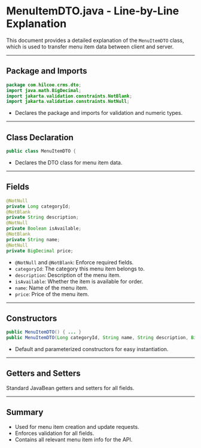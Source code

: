 # MenuItemDTO.java - Line-by-Line Explanation

This document provides a detailed explanation of the `MenuItemDTO` class, which is used to transfer menu item data between client and server.

---

## Package and Imports

```java
package com.hilcoe.crms.dto;
import java.math.BigDecimal;
import jakarta.validation.constraints.NotBlank;
import jakarta.validation.constraints.NotNull;
```
- Declares the package and imports for validation and numeric types.

---

## Class Declaration

```java
public class MenuItemDTO {
```
- Declares the DTO class for menu item data.

---

## Fields

```java
@NotNull
private Long categoryId;
@NotBlank
private String description;
@NotNull
private Boolean isAvailable;
@NotBlank
private String name;
@NotNull
private BigDecimal price;
```
- `@NotNull` and `@NotBlank`: Enforce required fields.
- `categoryId`: The category this menu item belongs to.
- `description`: Description of the menu item.
- `isAvailable`: Whether the item is available for order.
- `name`: Name of the menu item.
- `price`: Price of the menu item.

---

## Constructors

```java
public MenuItemDTO() { ... }
public MenuItemDTO(Long categoryId, String name, String description, BigDecimal price, Boolean isAvailable) { ... }
```
- Default and parameterized constructors for easy instantiation.

---

## Getters and Setters

Standard JavaBean getters and setters for all fields.

---

## Summary
- Used for menu item creation and update requests.
- Enforces validation for all fields.
- Contains all relevant menu item info for the API.
